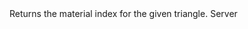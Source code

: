 <function name="GetTriangleMaterialIndex" parent="ICollisionQuery" type="classfunc">
	<description>
		Returns the material index for the given triangle.
		<added version="0.7"></added>
	</description>
	<realm>Server</realm>
	<args>
		<arg name="convexIndex" type="number"></arg>
		<arg name="triangleIndex" type="number"></arg>
	</args>
	<rets>
		<ret name="" type="number"></ret>
	</rets>
</function>